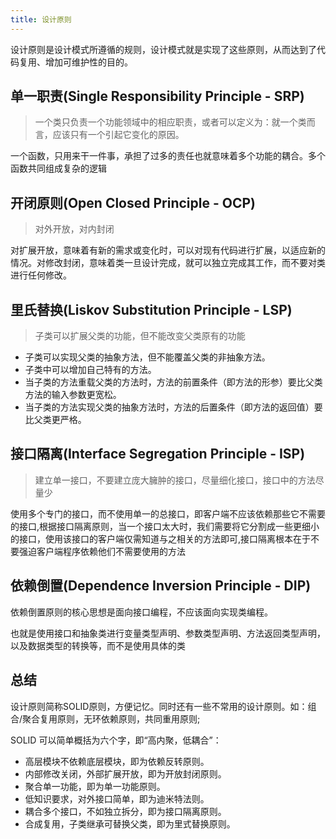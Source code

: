 ```yaml
---
title: 设计原则
---
```


设计原则是设计模式所遵循的规则，设计模式就是实现了这些原则，从而达到了代码复用、增加可维护性的目的。

## 单一职责(Single Responsibility Principle - SRP)

>一个类只负责一个功能领域中的相应职责，或者可以定义为：就一个类而言，应该只有一个引起它变化的原因。

一个函数，只用来干一件事，承担了过多的责任也就意味着多个功能的耦合。多个函数共同组成复杂的逻辑

## 开闭原则(Open Closed Principle - OCP)

>对外开放，对内封闭

对扩展开放，意味着有新的需求或变化时，可以对现有代码进行扩展，以适应新的情况。对修改封闭，意味着类一旦设计完成，就可以独立完成其工作，而不要对类进行任何修改。

## 里氏替换(Liskov Substitution Principle - LSP)

>子类可以扩展父类的功能，但不能改变父类原有的功能

- 子类可以实现父类的抽象方法，但不能覆盖父类的非抽象方法。
- 子类中可以增加自己特有的方法。
- 当子类的方法重载父类的方法时，方法的前置条件（即方法的形参）要比父类方法的输入参数更宽松。
- 当子类的方法实现父类的抽象方法时，方法的后置条件（即方法的返回值）要比父类更严格。

## 接口隔离(Interface Segregation Principle - ISP)

>建立单一接口，不要建立庞大臃肿的接口，尽量细化接口，接口中的方法尽量少

使用多个专门的接口，而不使用单一的总接口，即客户端不应该依赖那些它不需要的接口,根据接口隔离原则，当一个接口太大时，我们需要将它分割成一些更细小的接口，使用该接口的客户端仅需知道与之相关的方法即可,接口隔离根本在于不要强迫客户端程序依赖他们不需要使用的方法

## 依赖倒置(Dependence Inversion Principle - DIP)

依赖倒置原则的核心思想是面向接口编程，不应该面向实现类编程。

也就是使用接口和抽象类进行变量类型声明、参数类型声明、方法返回类型声明，以及数据类型的转换等，而不是使用具体的类

## 总结

设计原则简称SOLID原则，方便记忆。同时还有一些不常用的设计原则。如：组合/聚合复用原则，无环依赖原则，共同重用原则;

SOLID 可以简单概括为六个字，即“高内聚，低耦合”：

- 高层模块不依赖底层模块，即为依赖反转原则。
- 内部修改关闭，外部扩展开放，即为开放封闭原则。
- 聚合单一功能，即为单一功能原则。
- 低知识要求，对外接口简单，即为迪米特法则。
- 耦合多个接口，不如独立拆分，即为接口隔离原则。
- 合成复用，子类继承可替换父类，即为里式替换原则。
